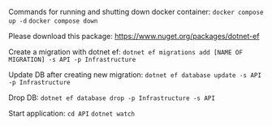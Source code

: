 Commands for running and shutting down docker container:
`docker compose up -d`
`docker compose down`

Please download this package: https://www.nuget.org/packages/dotnet-ef

Create a migration with dotnet ef:
`dotnet ef migrations add [NAME OF MIGRATION] -s API -p Infrastructure`

Update DB after creating new migration:
`dotnet ef database update -s API -p Infrastructure`

Drop DB:
`dotnet ef database drop -p Infrastructure -s API`

Start application:
`cd API`
`dotnet watch`

